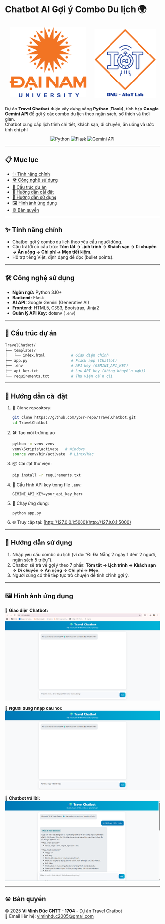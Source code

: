 # Chatbot AI Gợi ý Combo Du lịch 🌍

<p align="center">
  <img src="logo.png" width="250" style="margin: 12px;">
  <img src="AIoTLab_logo.png" width="200" style="margin: 10px;">
</p>

Dự án **Travel Chatbot** được xây dựng bằng **Python (Flask)**, tích hợp **Google Gemini API** để gợi ý các combo du lịch theo ngân sách, sở thích và thời gian.  
Chatbot cung cấp lịch trình chi tiết, khách sạn, di chuyển, ăn uống và ước tính chi phí.

<p align="center">
  <img src="https://img.shields.io/badge/Python-3.10%2B-blue" alt="Python">
  <img src="https://img.shields.io/badge/Flask-Backend-success" alt="Flask">
  <img src="https://img.shields.io/badge/Google-Gemini_API-yellow" alt="Gemini API">
</p>

---

## 📋 Mục lục
- [✨ Tính năng chính](#-tính-năng-chính)
- [🛠 Công nghệ sử dụng](#-công-nghệ-sử-dụng)
- [📁 Cấu trúc dự án](#-cấu-trúc-dự-án)
- [🚀 Hướng dẫn cài đặt](#-hướng-dẫn-cài-đặt)
- [📖 Hướng dẫn sử dụng](#-hướng-dẫn-sử-dụng)
- [🖼 Hình ảnh ứng dụng](#-hình-ảnh-ứng-dụng)
- [© Bản quyền](#-bản-quyền)

---

## ✨ Tính năng chính
- Chatbot gợi ý combo du lịch theo yêu cầu người dùng.
- Câu trả lời có cấu trúc: **Tóm tắt → Lịch trình → Khách sạn → Di chuyển → Ăn uống → Chi phí → Mẹo tiết kiệm**.
- Hỗ trợ tiếng Việt, định dạng dễ đọc (bullet points).

---

## 🛠 Công nghệ sử dụng
- **Ngôn ngữ:** Python 3.10+
- **Backend:** Flask
- **AI API:** Google Gemini (Generative AI)
- **Frontend:** HTML5, CSS3, Bootstrap, Jinja2
- **Quản lý API Key:** dotenv (`.env`)

---

## 📁 Cấu trúc dự án
```bash
TravelChatbot/
├── templates/
│   └── index.html            # Giao diện chính
├── app.py                    # Flask app (Chatbot)
├── .env                      # API key (GEMINI_API_KEY)
├── api key.txt               # Lưu API key (không khuyến nghị)
└── requirements.txt          # Thư viện cần cài
```

---

## 🚀 Hướng dẫn cài đặt
1. 🔽 Clone repository:
   ```bash
   git clone https://github.com/your-repo/TravelChatbot.git
   cd TravelChatbot
   ```

2. 🛠 Tạo môi trường ảo:
   ```bash
   python -m venv venv
   venv\Scripts\activate   # Windows
   source venv/bin/activate  # Linux/Mac
   ```

3. 📦 Cài đặt thư viện:
   ```bash
   pip install -r requirements.txt
   ```

4. 🔑 Cấu hình API key trong file `.env`:
   ```
   GEMINI_API_KEY=your_api_key_here
   ```

5. 🚀 Chạy ứng dụng:
   ```bash
   python app.py
   ```

6. 🌐 Truy cập tại: [http://127.0.0.1:5000](http://127.0.0.1:5000)

---

## 📖 Hướng dẫn sử dụng
1. Nhập yêu cầu combo du lịch (ví dụ: “Đi Đà Nẵng 2 ngày 1 đêm 2 người, ngân sách 5 triệu”).  
2. Chatbot sẽ trả về gợi ý theo 7 phần: **Tóm tắt → Lịch trình → Khách sạn → Di chuyển → Ăn uống → Chi phí → Mẹo**.  
3. Người dùng có thể tiếp tục trò chuyện để tinh chỉnh gợi ý.  

---

## 🖼 Hình ảnh ứng dụng
**💬 Giao diện Chatbot:**
![Chatbot UI](home.png)

**💬 Người dùng nhập câu hỏi:**
![Người dùng hỏi](hoi.png)

**💬 Chatbot trả lời:**
![Chatbot đáp](dap.png)

---

## © Bản quyền
© 2025 **Vi Minh Đức CNTT - 1704** - Dự án Travel Chatbot  
📧 Email liên hệ: [viminhduc2005@gmail.com](mailto:viminhduc2005@gmail.com)
